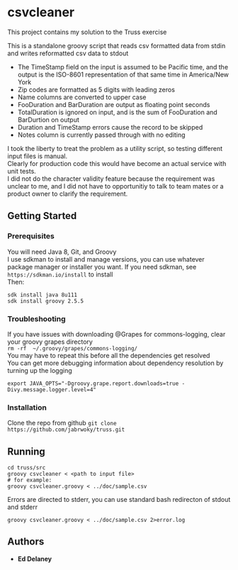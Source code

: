 # csvcleaner

This project contains my solution to the Truss exercise  
 
This is a standalone groovy script that reads csv formatted data from stdin and writes reformatted csv data to stdout  

* The TimeStamp field on the input is assumed to be Pacific time, and the output is the ISO-8601 representation of that same time in America/New York
* Zip codes are formatted as 5 digits with leading zeros
* Name columns are converted to upper case
* FooDuration and BarDuration are output as floating point seconds
* TotalDuration is ignored on input, and is the sum of FooDuration and BarDurtion on output
* Duration and TimeStamp errors cause the record to be skipped
* Notes column is currently passed through with no editing

I took the liberty to treat the problem as a utility script, so testing different input files is manual.  
Clearly for production code this would have become an actual service with unit tests.  
I did not do the character validity feature because the requirement was unclear to me, and I did not have to opportunitiy to talk to team mates or a product owner to clarify the requirement.  


## Getting Started

### Prerequisites

You will need Java 8, Git, and Groovy  
I use sdkman to install and manage versions, you can use whatever package manager or installer you want. If you need sdkman, see `https://sdkman.io/install` to install  
Then:  
```
sdk install java 8u111  
sdk install groovy 2.5.5  
```

 
### Troubleshooting
If you have issues with downloading @Grapes for commons-logging, clear your groovy grapes directory  
`rm -rf  ~/.groovy/grapes/commons-logging/  `  
You may have to repeat this before all the dependencies get resolved  
You can get more debugging information about dependency resolution by turning up the logging

`export JAVA_OPTS="-Dgroovy.grape.report.downloads=true -Divy.message.logger.level=4"
`

### Installation
Clone the repo from github
`git clone https://github.com/jabrwoky/truss.git`




## Running
```
cd truss/src
groovy csvcleaner < <path to input file>  
# for example:
groovy csvcleaner.groovy < ../doc/sample.csv
```

Errors are directed to stderr, you can use standard bash redirecton of stdout and stderr  

``groovy csvcleaner.groovy < ../doc/sample.csv 2>error.log``

## Authors

* **Ed Delaney** 


